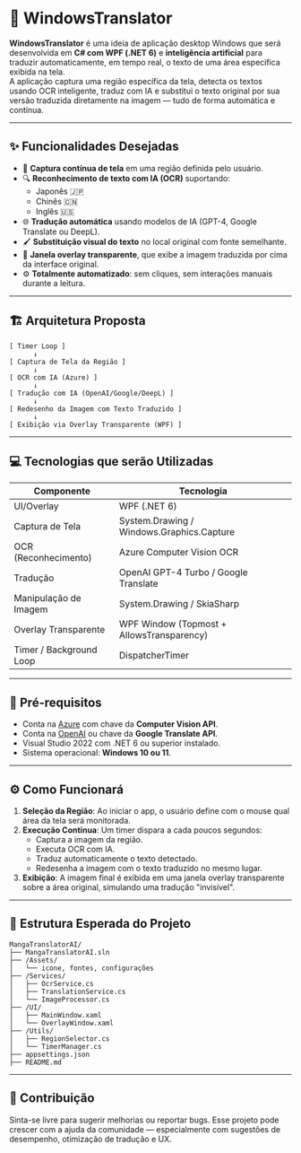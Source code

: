 ﻿# 🧠 WindowsTranslator

**WindowsTranslator** é uma ideia de aplicação desktop Windows que será desenvolvida em **C# com WPF (.NET 6)** e **inteligência artificial** para traduzir automaticamente, em tempo real, o texto de uma área especifica exibida na tela.  
A aplicação captura uma região específica da tela, detecta os textos usando OCR inteligente, traduz com IA e substitui o texto original por sua versão traduzida diretamente na imagem — tudo de forma automática e contínua.

---

## ✨ Funcionalidades Desejadas

- 📸 **Captura contínua de tela** em uma região definida pelo usuário.
- 🔍 **Reconhecimento de texto com IA (OCR)** suportando:
  - Japonês 🇯🇵
  - Chinês 🇨🇳
  - Inglês 🇺🇸
- 🌐 **Tradução automática** usando modelos de IA (GPT-4, Google Translate ou DeepL).
- 🖌️ **Substituição visual do texto** no local original com fonte semelhante.
- 🚟️ **Janela overlay transparente**, que exibe a imagem traduzida por cima da interface original.
- ⚙️ **Totalmente automatizado**: sem cliques, sem interações manuais durante a leitura.

---

## 🏗️ Arquitetura Proposta

```
[ Timer Loop ]
      ↓
[ Captura de Tela da Região ]
      ↓
[ OCR com IA (Azure) ]
      ↓
[ Tradução com IA (OpenAI/Google/DeepL) ]
      ↓
[ Redesenho da Imagem com Texto Traduzido ]
      ↓
[ Exibição via Overlay Transparente (WPF) ]
```

---

## 💻 Tecnologias que serão Utilizadas

| Componente              | Tecnologia                                |
| ----------------------- | ----------------------------------------- |
| UI/Overlay              | WPF (.NET 6)                              |
| Captura de Tela         | System.Drawing / Windows.Graphics.Capture |
| OCR (Reconhecimento)    | Azure Computer Vision OCR                 |
| Tradução                | OpenAI GPT-4 Turbo / Google Translate     |
| Manipulação de Imagem   | System.Drawing / SkiaSharp                |
| Overlay Transparente    | WPF Window (Topmost + AllowsTransparency) |
| Timer / Background Loop | DispatcherTimer                           |

---

## 🔑 Pré-requisitos

- Conta na [Azure](https://portal.azure.com/) com chave da **Computer Vision API**.
- Conta na [OpenAI](https://platform.openai.com/) ou chave da **Google Translate API**.
- Visual Studio 2022 com .NET 6 ou superior instalado.
- Sistema operacional: **Windows 10 ou 11**.

---

## ⚙️ Como Funcionará

1. **Seleção da Região**: Ao iniciar o app, o usuário define com o mouse qual área da tela será monitorada.
2. **Execução Contínua**: Um timer dispara a cada poucos segundos:
   - Captura a imagem da região.
   - Executa OCR com IA.
   - Traduz automaticamente o texto detectado.
   - Redesenha a imagem com o texto traduzido no mesmo lugar.
3. **Exibição**: A imagem final é exibida em uma janela overlay transparente sobre a área original, simulando uma tradução "invisível".

---

## 📂 Estrutura Esperada do Projeto

```
MangaTranslatorAI/
├── MangaTranslatorAI.sln
├── /Assets/
│   └── icone, fontes, configurações
├── /Services/
│   ├── OcrService.cs
│   ├── TranslationService.cs
│   └── ImageProcessor.cs
├── /UI/
│   ├── MainWindow.xaml
│   └── OverlayWindow.xaml
├── /Utils/
│   ├── RegionSelector.cs
│   └── TimerManager.cs
├── appsettings.json
├── README.md
```

---

## 🤛 Contribuição

Sinta-se livre para sugerir melhorias ou reportar bugs. Esse projeto pode crescer com a ajuda da comunidade — especialmente com sugestões de desempenho, otimização de tradução e UX.

